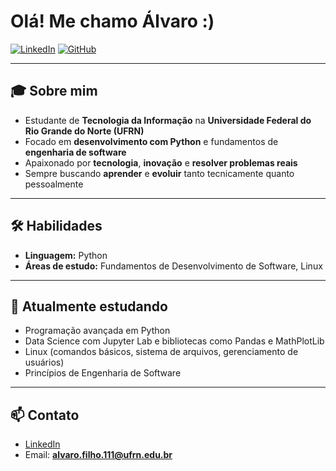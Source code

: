 # Olá! Me chamo Álvaro :)

[![LinkedIn](https://img.shields.io/badge/LinkedIn-Conectar-blue?logo=linkedin)](https://www.linkedin.com/in/alvkro)
[![GitHub](https://img.shields.io/badge/GitHub-Perfil-black?logo=github)](https://github.com/alvkro)

---

## 🎓 Sobre mim

- Estudante de **Tecnologia da Informação** na **Universidade Federal do Rio Grande do Norte (UFRN)**
- Focado em **desenvolvimento com Python** e fundamentos de **engenharia de software**
- Apaixonado por **tecnologia**, **inovação** e **resolver problemas reais**
- Sempre buscando **aprender** e **evoluir** tanto tecnicamente quanto pessoalmente

---

## 🛠️ Habilidades

- **Linguagem:** Python
- **Áreas de estudo:** Fundamentos de Desenvolvimento de Software, Linux

---

## 🌱 Atualmente estudando

- Programação avançada em Python
- Data Science com Jupyter Lab e bibliotecas como Pandas e MathPlotLib
- Linux (comandos básicos, sistema de arquivos, gerenciamento de usuários)
- Princípios de Engenharia de Software

---

## 📫 Contato

- [LinkedIn](https://www.linkedin.com/in/alvkro)
- Email: **alvaro.filho.111@ufrn.edu.br**
